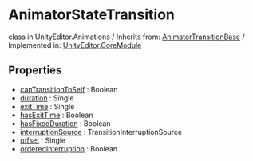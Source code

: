 # AnimatorStateTransition
class in UnityEditor.Animations
 / Inherits from: <a href="https://docs.unity3d.com/6000.0/Documentation/ScriptReference/AnimatorTransitionBase.html" target="_blank">AnimatorTransitionBase</a> / Implemented in: <a href="https://docs.unity3d.com/6000.0/Documentation/ScriptReference/UnityEditor.CoreModule.html" target="_blank">UnityEditor.CoreModule</a>
## Properties
- <a href="https://docs.unity3d.com/6000.0/Documentation/ScriptReference/AnimatorStateTransition-canTransitionToSelf.html" target="_blank">canTransitionToSelf</a> : Boolean
- <a href="https://docs.unity3d.com/6000.0/Documentation/ScriptReference/AnimatorStateTransition-duration.html" target="_blank">duration</a> : Single
- <a href="https://docs.unity3d.com/6000.0/Documentation/ScriptReference/AnimatorStateTransition-exitTime.html" target="_blank">exitTime</a> : Single
- <a href="https://docs.unity3d.com/6000.0/Documentation/ScriptReference/AnimatorStateTransition-hasExitTime.html" target="_blank">hasExitTime</a> : Boolean
- <a href="https://docs.unity3d.com/6000.0/Documentation/ScriptReference/AnimatorStateTransition-hasFixedDuration.html" target="_blank">hasFixedDuration</a> : Boolean
- <a href="https://docs.unity3d.com/6000.0/Documentation/ScriptReference/AnimatorStateTransition-interruptionSource.html" target="_blank">interruptionSource</a> : TransitionInterruptionSource
- <a href="https://docs.unity3d.com/6000.0/Documentation/ScriptReference/AnimatorStateTransition-offset.html" target="_blank">offset</a> : Single
- <a href="https://docs.unity3d.com/6000.0/Documentation/ScriptReference/AnimatorStateTransition-orderedInterruption.html" target="_blank">orderedInterruption</a> : Boolean
